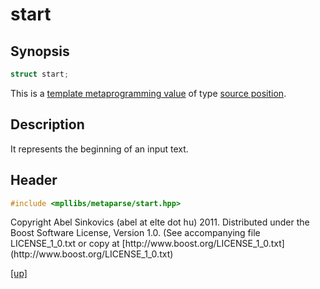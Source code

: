 # start

## Synopsis

```cpp
struct start;
```

This is a [template metaprogramming value](metaprogramming_value.html) of type
[source position](source_position.html).

## Description

It represents the beginning of an input text.

## Header

```cpp
#include <mpllibs/metaparse/start.hpp>
```

<p class="copyright">
Copyright Abel Sinkovics (abel at elte dot hu) 2011.
Distributed under the Boost Software License, Version 1.0.
(See accompanying file LICENSE_1_0.txt or copy at
[http://www.boost.org/LICENSE_1_0.txt](http://www.boost.org/LICENSE_1_0.txt)
</p>

[[up]](reference.html)

